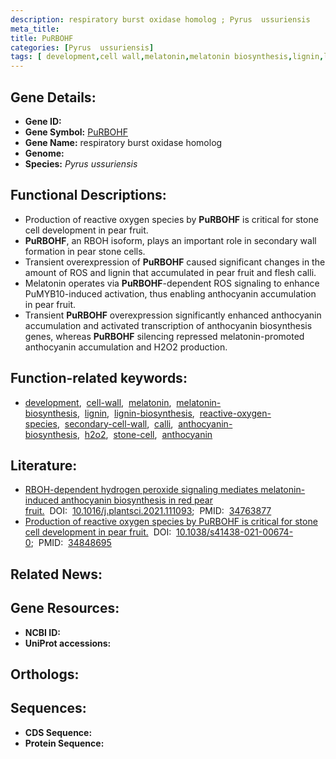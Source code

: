 ```yaml
---
description: respiratory burst oxidase homolog ; Pyrus  ussuriensis
meta_title:
title: PuRBOHF
categories: [Pyrus  ussuriensis]
tags: [ development,cell wall,melatonin,melatonin biosynthesis,lignin,lignin biosynthesis,reactive oxygen species,secondary cell wall,calli,anthocyanin biosynthesis,h2o2,stone cell,anthocyanin ]
---
```


## Gene Details:
- **Gene ID:** []()
- **Gene Symbol:** <u>PuRBOHF</u>
- **Gene Name:** respiratory burst oxidase homolog
- **Genome:** []()
- **Species:** *Pyrus  ussuriensis*

## Functional Descriptions:
   - Production of reactive oxygen species by **PuRBOHF** is critical for stone cell development in pear fruit.
   - **PuRBOHF**, an RBOH isoform, plays an important role in secondary wall formation in pear stone cells.
   - Transient overexpression of **PuRBOHF** caused significant changes in the amount of ROS and lignin that accumulated in pear fruit and flesh calli.
   - Melatonin operates via **PuRBOHF**-dependent ROS signaling to enhance PuMYB10-induced activation, thus enabling anthocyanin accumulation in pear fruit.
   - Transient **PuRBOHF** overexpression significantly enhanced anthocyanin accumulation and activated transcription of anthocyanin biosynthesis genes, whereas **PuRBOHF** silencing repressed melatonin-promoted anthocyanin accumulation and H2O2 production.

## Function-related keywords:
   - [development](/tags/development/),&nbsp;&nbsp;[cell-wall](/tags/cell-wall/),&nbsp;&nbsp;[melatonin](/tags/melatonin/),&nbsp;&nbsp;[melatonin-biosynthesis](/tags/melatonin-biosynthesis/),&nbsp;&nbsp;[lignin](/tags/lignin/),&nbsp;&nbsp;[lignin-biosynthesis](/tags/lignin-biosynthesis/),&nbsp;&nbsp;[reactive-oxygen-species](/tags/reactive-oxygen-species/),&nbsp;&nbsp;[secondary-cell-wall](/tags/secondary-cell-wall/),&nbsp;&nbsp;[calli](/tags/calli/),&nbsp;&nbsp;[anthocyanin-biosynthesis](/tags/anthocyanin-biosynthesis/),&nbsp;&nbsp;[h2o2](/tags/h2o2/),&nbsp;&nbsp;[stone-cell](/tags/stone-cell/),&nbsp;&nbsp;[anthocyanin](/tags/anthocyanin/)

## Literature:
   - [RBOH-dependent hydrogen peroxide signaling mediates melatonin-induced anthocyanin biosynthesis in red pear fruit.](https://doi.org/10.1016/j.plantsci.2021.111093)&nbsp;&nbsp;DOI:&nbsp;&nbsp;[10.1016/j.plantsci.2021.111093](https://doi.org/10.1016/j.plantsci.2021.111093);&nbsp;&nbsp;PMID:&nbsp;&nbsp;[34763877](https://pubmed.ncbi.nlm.nih.gov/34763877/)
   - [Production of reactive oxygen species by PuRBOHF is critical for stone cell development in pear fruit.](https://doi.org/10.1038/s41438-021-00674-0)&nbsp;&nbsp;DOI:&nbsp;&nbsp;[10.1038/s41438-021-00674-0](https://doi.org/10.1038/s41438-021-00674-0);&nbsp;&nbsp;PMID:&nbsp;&nbsp;[34848695](https://pubmed.ncbi.nlm.nih.gov/34848695/)

## Related News:

## Gene Resources:
- **NCBI ID:**  [](https://www.ncbi.nlm.nih.gov/gene/?term=)
- **UniProt accessions:**  [](https://www.uniprot.org/uniprotkb//entry)

## Orthologs:

## Sequences:
- **CDS Sequence:**
- **Protein Sequence:**
